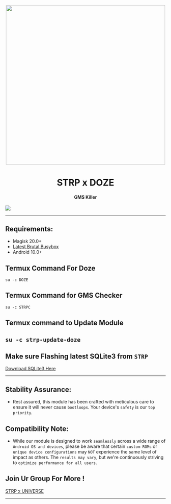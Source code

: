 <p align="center"><a href="https://t.me/AndroidRootModulesCommunity"><img src="https://i.imgur.com/cLkI5Xk.jpg" width="500"></a></p>  

 <h1 align="center"><b> STRP x DOZE</b></h1> 

 <h4 align="center">GMS Killer</h4>

 <a href="https://t.me/AndroidRootModulesCommunity"><img src="https://img.shields.io/badge/Join-Telegram%20Channel-red.svg?logo=Telegram"></a>

------------------------------

## Requirements:

- Magisk 20.0+
- [Latest Brutal Busybox](https://t.me/StratosphereCloud/182)
- Android 10.0+

## Termux Command For Doze
`su -c DOZE`

## Termux Command for GMS Checker
`su -c STRPC`

## Termux command to Update Module
`su -c strp-update-doze`
------
## Make sure Flashing latest SQLite3 from `STRP`
[Download SQLite3 Here](https://www.strp.blog/2023/09/strp-x-sql.html?m=1)


------
## Stability Assurance:
- Rest assured, this module has been crafted with meticulous care to ensure it will never cause `bootloops`. Your device's `safety` is our `top priority`.

## Compatibility Note:
- While our module is designed to work `seamlessly` across a wide range of `Android OS and devices`, please be aware that certain `custom ROMs` or `unique device configurations` may `NOT` experience the same level of impact as others. The `results may vary`, but we're continuously striving to `optimize performance for all users`.

## Join Ur Group For More !
[STRP x UNIVERSE](https://t.me/AndroidRootModulesCommunity)


----
